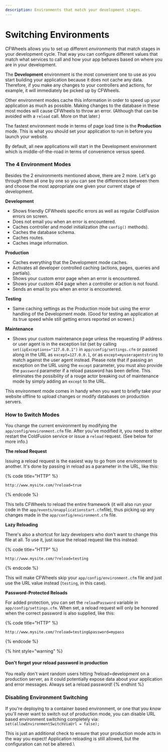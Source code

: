 ```yaml
---
description: Environments that match your development stages.
---
```


# Switching Environments

CFWheels allows you to set up different _environments_ that match stages in your development cycle. That way you can configure different values that match what services to call and how your app behaves based on where you are in your development.

The **Development** environment is the most convenient one to use as you start building your application because it does not cache any data. Therefore, if you make any changes to your controllers and actions, for example, it will immediately be picked up by CFWheels.

Other environment modes cache this information in order to speed up your application as much as possible. Making changes to the database in these most modes will cause CFWheels to throw an error. (Although that can be avoided with a `reload` call. More on that later.)

The fastest environment mode in terms of page load time is the **Production** mode. This is what you should set your application to run in before you launch your website.

By default, all new applications will start in the Development environment which is middle-of-the-road in terms of convenience versus speed.

### The 4 Environment Modes

Besides the 2 environments mentioned above, there are 2 more. Let's go through them all one by one so you can see the differences between them and choose the most appropriate one given your current stage of development.

**Development**

* Shows friendly CFWheels specific errors as well as regular ColdFusion errors on screen.
* Does not email you when an error is encountered.
* Caches controller and model initialization (the `config()` methods).
* Caches the database schema.
* Caches routes.
* Caches image information.

**Production**

* Caches everything that the Development mode caches.
* Activates all developer controlled caching (actions, pages, queries and partials).
* Shows your custom error page when an error is encountered.
* Shows your custom 404 page when a controller or action is not found.
* Sends an email to you when an error is encountered.

**Testing**

* Same caching settings as the Production mode but using the error handling of the Development mode. (Good for testing an application at its true speed while still getting errors reported on screen.)

**Maintenance**

* Shows your custom maintenance page unless the requesting IP address or user agent is in the exception list (set by calling `set(ipExceptions="127.0.0.1")` in `app/config/settings.cfm` or passed along in the URL as `except=127.0.0.1`, or as `except=myuseragentstring` to match against the user agent instead. Please note that if passing an exception on the URL using the `except` parameter, you must also provide the `password` parameter if a reload password has been define. This eliminates the possibility of a rouge actor breaking out of maintenance mode by simply adding an `except` to the URL.

This environment mode comes in handy when you want to briefly take your website offline to upload changes or modify databases on production servers.

### How to Switch Modes

You change the current environment by modifying the `app/config/environment.cfm` file. After you've modified it, you need to either restart the ColdFusion service or issue a `reload` request. (See below for more info.)

**The reload Request**&#x20;

Issuing a reload request is the easiest way to go from one environment to another. It's done by passing in reload as a parameter in the URL, like this:

{% code title="HTTP" %}
```
http://www.mysite.com/?reload=true
```
{% endcode %}

This tells CFWheels to reload the entire framework (it will also run your code in the `app/events/onapplicationstart.cfm`file), thus picking up any changes made in the `app/config/environment.cfm` file.

**Lazy Reloading**&#x20;

There's also a shortcut for lazy developers who don't want to change this file at all. To use it, just issue the reload request like this instead:

{% code title="HTTP" %}
```
http://www.mysite.com/?reload=testing
```
{% endcode %}

This will make CFWheels skip your `app/config/environment.cfm` file and just use the URL value instead (`testing`, in this case).

**Password-Protected Reloads**&#x20;

For added protection, you can set the `reloadPassword` variable in `app/config/settings.cfm`. When set, a reload request will only be honored when the correct password is also supplied, like this:

{% code title="HTTP" %}
```
http://www.mysite.com/?reload=testing&password=mypass
```
{% endcode %}

{% hint style="warning" %}
#### Don't forget your reload password in production

You really don't want random users hitting ?reload=development on a production server, as it could potentially expose data about your application and error messages. Always set a reload password!
{% endhint %}

### Disabling Environment Switching

If you're deploying to a container based environment, or one that you _know_ you'll never want to switch out of production mode, you can disable URL based environment switching completely via:\
`set(allowEnvironmentSwitchViaUrl = false);`

This is just an additional check to ensure that your production mode acts in the way you expect! Application reloading is still allowed, but the configuration can not be altered.\
